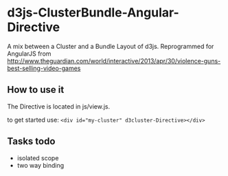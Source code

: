 # d3js-ClusterBundle-Angular-Directive
A mix between a Cluster and a Bundle Layout of d3js. Reprogrammed for AngularJS from http://www.theguardian.com/world/interactive/2013/apr/30/violence-guns-best-selling-video-games


## How to use it
The Directive is located in js/view.js.

to get started use: ```<div id="my-cluster" d3cluster-Directive></div>```

## Tasks todo
- isolated scope
- two way binding